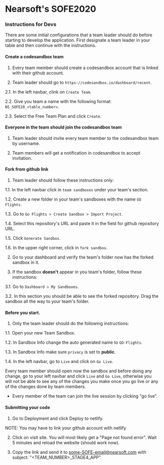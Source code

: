 # Nearsoft's SOFE2020
### Instructions for Devs
There are some initial configurations that a team leader should do before starting to develop the application. First designate a team leader in your table and then continue with the instructions.
#### Create a codesandbox team
1. Every team member should create a codesandbox account that is linked with their github account.

2. Team leader should go to `https://codesandbox.io/dashboard/recent`.

2.1. In the left navbar, clink on `Create Team`.

2.2. Give you team a name with the following format: `NS_SOFE20_<table_number>`.

2.3. Select the Free Team Plan and click `Create`.


#### Everyone in the team should join the codesandbox team
1. Team leader should invite every team member to the codesandbox team by username.

2. Team members will get a notification in codesandbox to accept invitation.

#### Fork from github link
1. Team leader should follow these instructions only:

1.1. In the left navbar click in `team sandboxes` under your team's section.

1.2. Create a new folder in your team's sandboxes with the name `GO Flights`.

1.3. Go to `Go Flights > Create Sandbox > Import Project`.

1.4. Select this repository's URL and paste it in the field for github repository URL.

1.5. Click `Generate Sandbox`.

1.6. In the upper right corner, click in `fork sandbox`.

2. Go to your dashboard and verify the team's folder now has the forked sandbox in it.

3. If the sandbox **doesn't** appear in you team's folder, follow these instructions:

3.1.  Go to `Dashboard > My Sandboxes`.

3.2. In this section you should be able to see the forked repository. Drag the sandbox all the way to your team's folder.


#### Before you start.
1. Only the team leader should do the following instructions:

1.1. Open your new Team Sandbox.

1.2. In Sandbox Info change the auto generated name to `GO-Flights`.

1.3. In Sandbox Info make sure `privacy` is set to **public**.

1.4. In the left navbar, go to `Live` and click on `Go Live`.

Every team member should open now the sandbox and before doing any change, go to your left navbar and click `Live` and `Go Live`, otherwise you will not be able to see any of the changes you make once you go live or any of the changes done by team members.

* Every member of the team can join the live session by clicking "go live".


#### Submitting your code
1. Go to Deployment and click Deploy to netlify.

NOTE: You may have to link your github account with netlify

2. Click on visit site. You will most likely get a "Page not found error". Wait 5 minutes and reload the website (should work now).

3. Copy the link and send it to some-SOFE-email@nearsoft.com with subject: "<TEAM_NUMBER>_STAGE4_APP".


